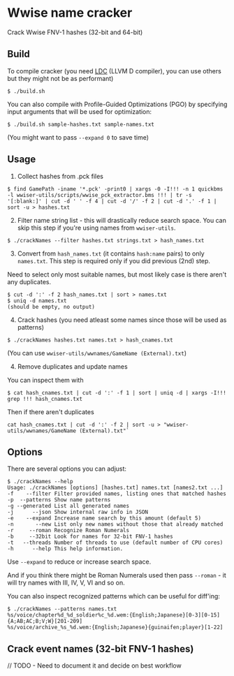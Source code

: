 
# Wwise name cracker

Crack Wwise FNV-1 hashes (32-bit and 64-bit)

## Build

To compile cracker (you need [LDC](https://github.com/ldc-developers/ldc) (LLVM D compiler), you can use others but they might not be as performant)

```
$ ./build.sh
```

You can also compile with Profile-Guided Optimizations (PGO) by specifying input arguments that will be used for optimization:

```
$ ./build.sh sample-hashes.txt sample-names.txt
```

(You might want to pass `--expand 0` to save time)

## Usage

1. Collect hashes from .pck files
```
$ find GamePath -iname '*.pck' -print0 | xargs -0 -I!!! -n 1 quickbms -l wwiser-utils/scripts/wwise_pck_extractor.bms !!! | tr -s '[:blank:]' | cut -d ' ' -f 4 | cut -d '/' -f 2 | cut -d '.' -f 1 | sort -u > hashes.txt
```

2. Filter name string list - this will drastically reduce search space. You can skip this step if you're using names from `wwiser-utils`.
```
$ ./crackNames --filter hashes.txt strings.txt > hash_names.txt
```

3. Convert from `hash_names.txt` (it contains `hash:name` pairs) to only `names.txt`. This step is required only if you did previous (2nd) step.

Need to select only most suitable names, but most likely case is there aren't any duplicates.
```
$ cut -d ':' -f 2 hash_names.txt | sort > names.txt
$ uniq -d names.txt
(should be empty, no output)
```

4. Crack hashes (you need atleast some names since those will be used as patterns)
```
$ ./crackNames hashes.txt names.txt > hash_cnames.txt
```

(You can use `wwiser-utils/wwnames/GameName (External).txt`)

4. Remove duplicates and update names

You can inspect them with
```
$ cat hash_cnames.txt | cut -d ':' -f 1 | sort | uniq -d | xargs -I!!! grep !!! hash_cnames.txt
```

Then if there aren't duplicates

```
cat hash_cnames.txt | cut -d ':' -f 2 | sort -u > "wwiser-utils/wwnames/GameName (External).txt"`
```


## Options

There are several options you can adjust:
```
$ ./crackNames --help
Usage: ./crackNames [options] [hashes.txt] names.txt [names2.txt ...]
-f    --filter Filter provided names, listing ones that matched hashes
-p  --patterns Show name patterns
-g --generated List all generated names
-j      --json Show internal raw info in JSON
-e    --expand Increase name search by this amount (default 5)
-n       --new List only new names without those that already matched
-r     --roman Recognize Roman Numerals
-b     --32bit Look for names for 32-bit FNV-1 hashes
-t   --threads Number of threads to use (default number of CPU cores)
-h      --help This help information.
```

Use `--expand` to reduce or increase search space.

And if you think there might be Roman Numerals used then pass `--roman` - it will try names with III, IV, V, VI and so on.

You can also inspect recognized patterns which can be useful for diff'ing:
```
$ ./crackNames --patterns names.txt
%s/voice/chapter%d_%d_soldier%c_%d.wem:{English;Japanese}[0-3][0-15]{A;AB;AC;B;V;W}[201-209]
%s/voice/archive_%s_%d.wem:{English;Japanese}{guinaifen;player}[1-22]
```

## Crack event names (32-bit FNV-1 hashes)

// TODO - Need to document it and decide on best workflow
